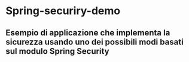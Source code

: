 # Spring-securiry-demo
## Esempio di applicazione che implementa la sicurezza usando uno dei possibili modi basati sul modulo Spring Security
